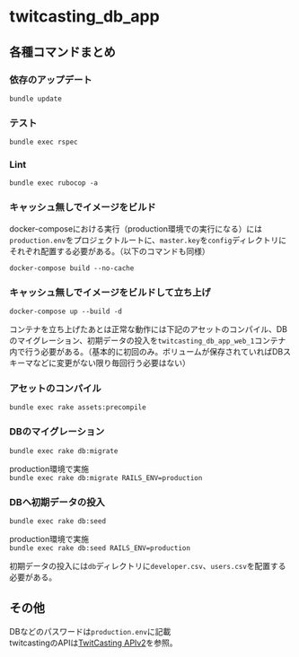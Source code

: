# twitcasting_db_app

## 各種コマンドまとめ

### 依存のアップデート

`bundle update`

### テスト

`bundle exec rspec`

### Lint

`bundle exec rubocop -a`

### キャッシュ無しでイメージをビルド

docker-composeにおける実行（production環境での実行になる）には`production.env`をプロジェクトルートに、`master.key`を`config`ディレクトリにそれぞれ配置する必要がある。（以下のコマンドも同様）

`docker-compose build --no-cache`

### キャッシュ無しでイメージをビルドして立ち上げ

`docker-compose up --build -d`

コンテナを立ち上げたあとは正常な動作には下記のアセットのコンパイル、DBのマイグレーション、初期データの投入を`twitcasting_db_app_web_1`コンテナ内で行う必要がある。（基本的に初回のみ。ボリュームが保存されていればDBスキーマなどに変更がない限り毎回行う必要はない）

### アセットのコンパイル

`bundle exec rake assets:precompile`

### DBのマイグレーション

`bundle exec rake db:migrate`

production環境で実施  
`bundle exec rake db:migrate RAILS_ENV=production`

### DBヘ初期データの投入

`bundle exec rake db:seed`  

production環境で実施  
`bundle exec rake db:seed RAILS_ENV=production`

初期データの投入には`db`ディレクトリに`developer.csv`、`users.csv`を配置する必要がある。

## その他

DBなどのパスワードは`production.env`に記載  
twitcastingのAPIは[TwitCasting APIv2](https://apiv2-doc.twitcasting.tv/ "TwitCasting APIv2")を参照。
